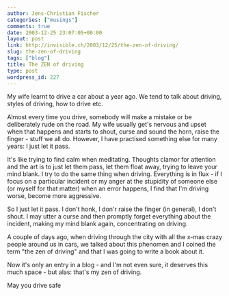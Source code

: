 ```yaml
---
author: Jens-Christian Fischer
categories: ["musings"]
comments: true
date: 2003-12-25 23:07:05+00:00
layout: post
link: http://invisible.ch/2003/12/25/the-zen-of-driving/
slug: the-zen-of-driving
tags: ["blog"]
title: The ZEN of driving
type: post
wordpress_id: 227
---
```


My wife learnt to drive a car about a year ago. We tend to talk about driving, styles of driving, how to drive etc. 

Almost every time you drive, somebody will make a mistake or be deliberately rude on the road.  My wife usually get's nervous and upset when that happens and starts to shout, curse and sound the horn, raise the finger - stuff we all do. However, I have practised something else for many years: I just let it pass. 

It's like trying to find calm when meditating. Thoughts clamor for attention and the art is to just let them pass, let them float away, trying to leave your mind blank. I try to do the same thing when driving. Everything is in flux - if I focus on a particular incident or my anger at the stupidity of someone else (or myself for that matter) when an error happens, I find that I'm driving worse, become more aggressive.

So I just let it pass. I don't honk, I don'r raise the finger (in general), I don't shout. I may utter a curse and then promptly forget everything about the incident, making my mind blank again, concentrating on driving.

A couple of days ago, when driving through the city with all the x-mas crazy people around us in cars, we talked about this phenomen and I coined the term "the zen of driving" and that I was going to write a book about it. 

Now it's only an entry in a blog - and I'm not even sure, it deserves this much space - but alas: that's my zen of driving.

May you drive safe
